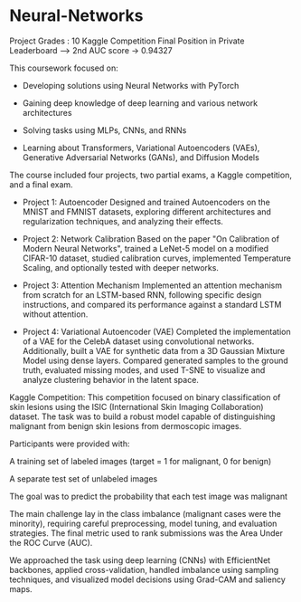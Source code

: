 # Neural-Networks

Project Grades : 10
Kaggle Competition Final Position in Private Leaderboard --> 2nd
AUC score -> 0.94327

This coursework focused on:

- Developing solutions using Neural Networks with PyTorch

- Gaining deep knowledge of deep learning and various network architectures

- Solving tasks using MLPs, CNNs, and RNNs

- Learning about Transformers, Variational Autoencoders (VAEs), Generative Adversarial Networks (GANs), and Diffusion Models

The course included four projects, two partial exams, a Kaggle competition, and a final exam.

- Project 1: Autoencoder
Designed and trained Autoencoders on the MNIST and FMNIST datasets, exploring different architectures and regularization techniques, and analyzing their effects.

- Project 2: Network Calibration
Based on the paper "On Calibration of Modern Neural Networks", trained a LeNet-5 model on a modified CIFAR-10 dataset, studied calibration curves, implemented Temperature Scaling, and optionally tested with deeper networks.

- Project 3: Attention Mechanism
Implemented an attention mechanism from scratch for an LSTM-based RNN, following specific design instructions, and compared its performance against a standard LSTM without attention.

- Project 4: Variational Autoencoder (VAE)
Completed the implementation of a VAE for the CelebA dataset using convolutional networks. Additionally, built a VAE for synthetic data from a 3D Gaussian Mixture Model using dense layers. Compared generated samples to the ground truth, evaluated missing modes, and used T-SNE to visualize and analyze clustering behavior in the latent space.

Kaggle Competition:
This competition focused on binary classification of skin lesions using the ISIC (International Skin Imaging Collaboration) dataset. The task was to build a robust model capable of distinguishing malignant from benign skin lesions from dermoscopic images.

Participants were provided with:

A training set of labeled images (target = 1 for malignant, 0 for benign)

A separate test set of unlabeled images

The goal was to predict the probability that each test image was malignant

The main challenge lay in the class imbalance (malignant cases were the minority), requiring careful preprocessing, model tuning, and evaluation strategies. The final metric used to rank submissions was the Area Under the ROC Curve (AUC).

We approached the task using deep learning (CNNs) with EfficientNet backbones, applied cross-validation, handled imbalance using sampling techniques, and visualized model decisions using Grad-CAM and saliency maps.
